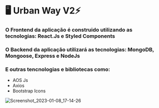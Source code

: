 # :desktop_computer:  Urban Way V2⚡️

### O Frontend da aplicação é construido  utilizando as tecnologias: React.Js e Styled Components
### O Backend da aplicação utilizará as tecnologias: MongoDB, Mongoose, Express e NodeJs

### E outras tencnologias e bibliotecas como:
  - AOS Js
  - Axios
  - Bootstrap Icons


![Screenshot_2023-01-08_17-14-26](https://user-images.githubusercontent.com/82295321/211219358-3e6ff2e0-ca96-4478-bd45-344d017a323d.png)
